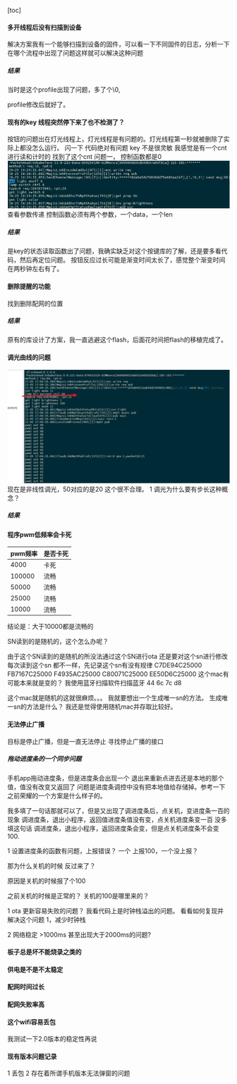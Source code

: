 [toc] 

#### **多开线程后没有扫描到设备**

解决方案我有一个能够扫描到设备的固件，可以看一下不同固件的日志，分析一下在哪个流程中出现了问题这样就可以解决这种问题
##### 结果
当时是这个profile出现了问题，多了个\0,

profile修改后就好了。

#### **现有的key 线程突然停下来了也不检测了？**
按钮的问题出在灯光线程上，灯光线程是有问题的。灯光线程第一秒就被删除了实际上都没怎么运行。
闪一下
代码绝对有问题
key 不是很灵敏 我感觉是有一个cnt 进行读和计时的
找到了这个cnt
问题一， 控制函数都是0
![alt text](image.png)
查看参数传递 控制函数必须有两个参数，一个data，一个len

##### 结果 
是key的状态读取函数出了问题，我确实缺乏对这个按键库的了解，还是要多看代码，然后再定位问题。
按钮反应过长可能是渐变时间太长了，感觉整个渐变时间在两秒钟左右有了。

#### 删除提醒的功能

找到删除配网的位置

##### 结果
原有的库设计了方案，我一直逃避这个flash，后面花时间把flash的移植完成了。
#### **调光曲线的问题**

![alt text](image-1.png)
现在是非线性调光，50对应的是20 这个很不合理。
1 调光为什么要有步长这种概念？

##### 结果

#### **程序pwm低频率会卡死**

|pwm频率|是否卡死|
|--|--|
|4000|卡死|
|100000|流畅|
|50000|流畅|
|25000|流畅|
|10000|流畅|

结论是：大于10000都是流畅的


SN读到的是随机的，这个怎么办呢？

由于这个SN读到的是随机的所没法通过这个SN进行ota
还是要对这个sn进行修改
每次读到这个sn 都不一样，先记录这个sn有没有规律
C7DE94C25000
FB7167C25000
F4935AC25000
C80071C25000
EE50D6C25000
这个mac有可能本来就是变的？
我使用蓝牙扫描软件扫描蓝牙
44 6c 7c d8 

这个mac就是随机的这就很麻烦。。。
我就要想出一个生成唯一sn的方法。
生成唯一sn的方法是什么？
我还是觉得使用随机mac并存取比较好。

#### 无法停止广播

目标是停止广播，但是一直无法停止
寻找停止广播的接口

##### 拖动进度条的一个同步问题
手机app拖动进度条，但是进度条会出现一个 退出来重新点进去还是本地的那个值，值没有改变又返回了
问题是进度条调控中没有把本地值给存储掉。参考一下之前荣耀的一个方案是什么样子的。

我多填了一句话那就可以了，但是又出现了调进度条后，点关机，变进度条一百的现象
调进度条，退出小程序，返回值进度条值没有变，点关机进度条变一百
没多填这句话
调进度条，退出小程序，返回进度条会变，但是点关机进度条不会变100.

1 设置进度条的函数有问题，上报错误？
一个 上报100，一个没上报？


那为什么关机的时候 反过来了？

原因是关机的时候报了个100

之前关机的时候是正常的？
关机的100是哪里来的？

1 ota 更新容易失败的问题？
我看代码上是时钟栈溢出的问题。
看看如何复现并解决这个问题 1，减少时钟栈

2 网络稳定 >1000ms 甚至出现大于2000ms的问题?


#### 板子总是坏不能烧录之类的


#### 供电是不是不太稳定



#### 配网时间过长


#### 配网失败率高


#### 这个wifi容易丢包
我测试一下2.0版本的稳定性再说

#### 现有版本问题记录
1 丢包
2 存在着所谓手机版本无法弹窗的问题
